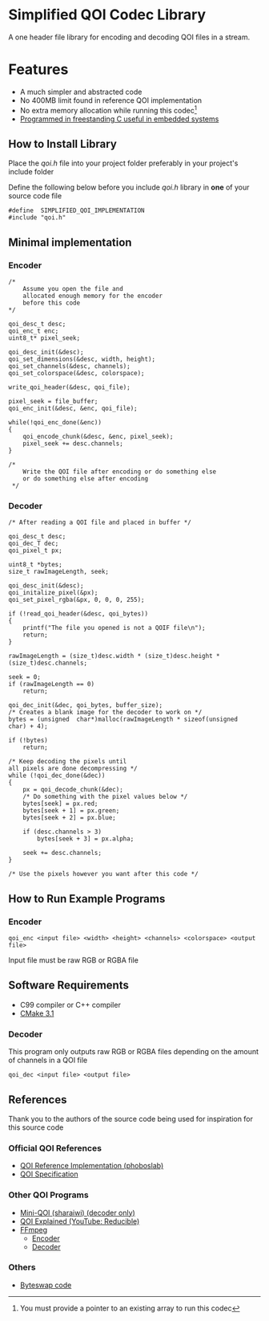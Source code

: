 # Simplified QOI Codec Library
A one header file library for encoding and decoding QOI files in a stream.

# Features
- A much simpler and abstracted code
- No 400MB limit found in reference QOI implementation
- No extra memory allocation while running this codec[^1]
- [Programmed in freestanding C useful in embedded systems](https://en.cppreference.com/w/c/language/conformance)

[^1]: You must provide a pointer to an existing array to run this codec

## How to Install Library
Place the *qoi.h* file into your project folder preferably in your project's include folder

Define the following below before you include *qoi.h* library in **one** of your source code file

	#define  SIMPLIFIED_QOI_IMPLEMENTATION
	#include "qoi.h"
	
## Minimal implementation
### Encoder
	/* 	
		Assume you open the file and
		allocated enough memory for the encoder
		before this code
	*/
	
	qoi_desc_t desc;
	qoi_enc_t enc;
	uint8_t* pixel_seek;
	
	qoi_desc_init(&desc);
	qoi_set_dimensions(&desc, width, height);
	qoi_set_channels(&desc, channels);
	qoi_set_colorspace(&desc, colorspace);

	write_qoi_header(&desc, qoi_file);  

	pixel_seek = file_buffer;
	qoi_enc_init(&desc, &enc, qoi_file);

	while(!qoi_enc_done(&enc))
	{
		qoi_encode_chunk(&desc, &enc, pixel_seek);
		pixel_seek += desc.channels;
	}

	/* 
		Write the QOI file after encoding or do something else
		or do something else after encoding
	 */
### Decoder
	/* After reading a QOI file and placed in buffer */
	
	qoi_desc_t desc;
	qoi_dec_T dec;
	qoi_pixel_t px;
	
	uint8_t *bytes;
	size_t rawImageLength, seek;
	
	qoi_desc_init(&desc);
	qoi_initalize_pixel(&px);
	qoi_set_pixel_rgba(&px, 0, 0, 0, 255);
	
	if (!read_qoi_header(&desc, qoi_bytes))
	{
		printf("The file you opened is not a QOIF file\n");
		return;
	}
	
	rawImageLength = (size_t)desc.width * (size_t)desc.height * (size_t)desc.channels;

	seek = 0;
	if (rawImageLength == 0)
		return;

	qoi_dec_init(&dec, qoi_bytes, buffer_size);
	/* Creates a blank image for the decoder to work on */
	bytes = (unsigned  char*)malloc(rawImageLength * sizeof(unsigned  char) + 4);

	if (!bytes)
		return;

	/* Keep decoding the pixels until
	all pixels are done decompressing */
	while (!qoi_dec_done(&dec))
	{
		px = qoi_decode_chunk(&dec);
		/* Do something with the pixel values below */
		bytes[seek] = px.red;
		bytes[seek + 1] = px.green;
		bytes[seek + 2] = px.blue;
		
		if (desc.channels > 3) 
			bytes[seek + 3] = px.alpha;
		
		seek += desc.channels;
	}
	
	/* Use the pixels however you want after this code */

## How to Run Example Programs
### Encoder

    qoi_enc <input file> <width> <height> <channels> <colorspace> <output file>
Input file must be raw RGB or RGBA file

## Software Requirements
 - C99 compiler or C++ compiler
 - [CMake 3.1](https://cmake.org/)

### Decoder
This program only outputs raw RGB or RGBA files depending on the amount of channels in a QOI file

	qoi_dec <input file> <output file>

## References
Thank you to the authors of the source code being used for inspiration for this source code
### Official QOI References
- [QOI Reference Implementation (phoboslab)](https://github.com/phoboslab/qoi)
- [QOI Specification](https://qoiformat.org/qoi-specification.pdf)

### Other QOI Programs
- [Mini-QOI (sharaiwi) (decoder only)](https://github.com/shraiwi/mini-qoi)
- [QOI Explained (YouTube: Reducible)](https://youtu.be/EFUYNoFRHQI?t=1411)
- [FFmpeg](https://github.com/FFmpeg/FFmpeg)
	- [Encoder](https://github.com/FFmpeg/FFmpeg/blob/master/libavcodec/qoienc.c)
	- [Decoder](https://github.com/FFmpeg/FFmpeg/blob/master/libavcodec/qoidec.c)
### Others
- [Byteswap code](https://stackoverflow.com/a/4240014)